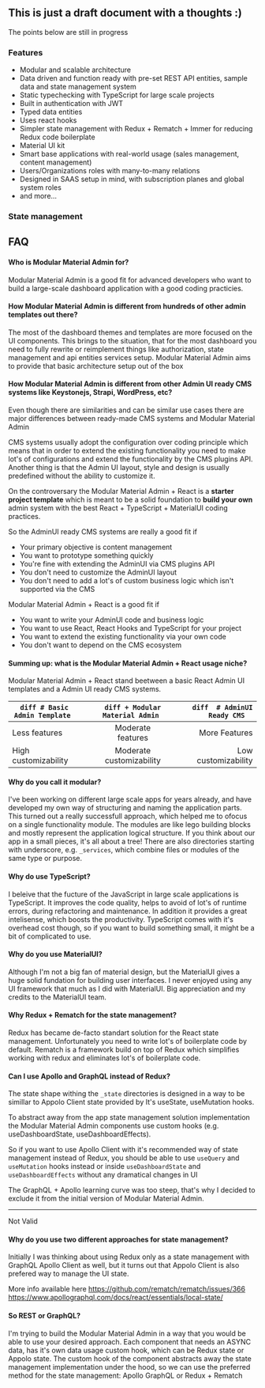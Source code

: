 ## This is just a draft document with a thoughts :)

The points below are still in progress


### Features

- Modular and scalable architecture
- Data driven and function ready with pre-set REST API entities, sample data and state management system
- Static typechecking with TypeScript for large scale projects
- Built in authentication with JWT
- Typed data entities
- Uses react hooks
- Simpler state management with Redux + Rematch + Immer for reducing Redux code boilerplate
- Material UI kit
- Smart base applications with real-world usage (sales management, content management)
- Users/Organizations roles with many-to-many relations
- Designed in SAAS setup in mind, with subscription planes and global system roles
- and more...


### State management




## FAQ

#### Who is Modular Material Admin for?

Modular Material Admin is a good fit for advanced developers who want to build a large-scale dashboard application with a good coding practicies.

#### How Modular Material Admin is different from hundreds of other admin templates out there?

The most of the dashboard themes and templates are more focused on the UI components. This brings to the situation, that for the most dashboard you need to fully rewrite or reimplement things like authorization, state management and api entities services setup. Modular Material Admin aims to provide that basic architecture setup out of the box


#### How Modular Material Admin is different from other Admin UI ready CMS systems like Keystonejs, Strapi, WordPress, etc?

Even though there are similarities and can be similar use cases there are major differences between ready-made CMS systems and Modular Material Admin

CMS systems usually adopt the configuration over coding principle which means that in order to extend the existing functionality you need to make lot's of configurations and extend the functionality by the CMS plugins API. Another thing is that the Admin UI layout, style and design is usually predefined without the ability to customize it.

On the controversary the Modular Material Admin + React is a **starter project template** which is meant to be a solid foundation to **build your own** admin system with the best React + TypeScript + MaterialUI coding practices.

So the AdminUI ready CMS systems are really a good fit if

- Your primary objective is content management
- You want to prototype something quickly
- You're fine with extending the AdminUI via CMS plugins API
- You don't need to customize the AdminUI layout
- You don't need to add a lot's of custom business logic which isn't supported via the CMS

Modular Material Admin + React is a good fit if

- You want to write your AdminUI code and business logic
- You want to use React, React Hooks and TypeScript for your project
- You want to extend the existing functionality via your own code
- You don't want to depend on the CMS ecosystem


#### Summing up: what is the Modular Material Admin + React usage niche?


Modular Material Admin + React stand beetween a basic React Admin UI templates and a Admin UI ready CMS systems.

| ```diff # Basic Admin Template ``` |   |   | ```diff + Modular Material Admin ``` |   |   | ```diff  # AdminUI Ready CMS  ``` |
|------------------------------------|---|---|:------------------------------------:|---|---|----------------------------------:|
| Less features                      |   |   |           Moderate features          |   |   |                     More Features |
| High customizability               |   |   |       Moderate customizability       |   |   |               Low customizability |

#### Why do you call it modular?

I've been working on different large scale apps for years already, and have developed my own way of structuring and naming the application parts. This turned out a really successfull approach, which helped me to ofocus on a single functionality module. The modules are like lego building blocks and mostly represent the application logical structure. If you think about our app in a small pieces, it's all about a tree! There are also directories starting with underscore, e.g. `_services`, which combine files or modules of the same type or purpose.


#### Why do use TypeScript?

I beleive that the fucture of the JavaScript in large scale applications is TypeScript.
It improves the code quality, helps to avoid of lot's of runtime errors, during refactoring and maintenance. In addition it provides a great intelisense, which boosts the productivity. TypeScript comes with it's overhead cost though, so if you want to build something small, it might be a bit of complicated to use.

#### Why do you use MaterialUI?

Although I'm not a big fan of material design, but the MaterialUI gives a huge solid fundation for building user interfaces. I never enjoyed using any UI framework that much as I did with MaterialUI. Big appreciation and my credits to the MaterialUI team.

#### Why Redux + Rematch for the state management?

Redux has became de-facto standart solution for the React state management. Unfortunately you need to write lot's of boilerplate code by default. Rematch is a framework build on top of Redux which simplifies working with redux and eliminates lot's of boilerplate code.


#### Can I use Apollo and GraphQL instead of Redux?

The state shape withing the `_state` directories is designed in a way to be simillar to Appolo Client state provided by It's useState, useMutation hooks.

To abstract away from the app state management solution implementation  the Modular Material Admin components use custom hooks (e.g. useDashboardState, useDashboardEffects).

So if you want to use Apollo Client with it's recommended way of state management instead of Redux, you should be able to use `useQuery` and `useMutation` hooks instead or inside `useDashboardState` and `useDashboardEffects` without any dramatical changes in UI

The GraphQL + Apollo learning curve was too steep, that's why I decided to exclude it from the initial version of Modular Material Admin.

-----

Not Valid

#### Why do you use two different approaches for state management?

Initially I was thinking about using Redux only as a state management with GraphQL Apollo Client as well, but it turns out that Appolo Client is also prefered way to manage the UI state.

More info available here
https://github.com/rematch/rematch/issues/366
https://www.apollographql.com/docs/react/essentials/local-state/


#### So REST or GraphQL?

I'm trying to build the Modular Material Admin in a way that you would be able to use your desired approach. Each component that needs an ASYNC data, has it's own data usage custom hook, which can be Redux state or Appolo state.
The custom hook of the component abstracts away the state management implementation under the hood, so we can use the preferred method for the state management: Apollo GraphQL or Redux + Rematch
